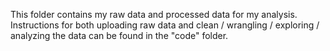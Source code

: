This folder contains my raw data and processed data for my analysis. Instructions for both uploading raw data and clean / wrangling / exploring / analyzing the data can be found in the "code" folder.